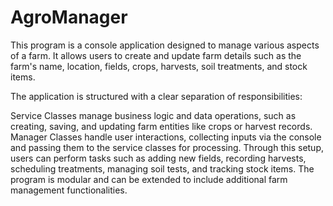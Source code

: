 # AgroManager

This program is a console application designed to manage various aspects of a farm. 
It allows users to create and update farm details such as the farm's name, location, fields, crops, harvests, soil treatments, and stock items.

The application is structured with a clear separation of responsibilities:

Service Classes manage business logic and data operations, such as creating, saving, and updating farm entities like crops or harvest records.
Manager Classes handle user interactions, collecting inputs via the console and passing them to the service classes for processing.
Through this setup, users can perform tasks such as adding new fields, recording harvests, scheduling treatments, managing soil tests, and tracking stock items. 
The program is modular and can be extended to include additional farm management functionalities.
